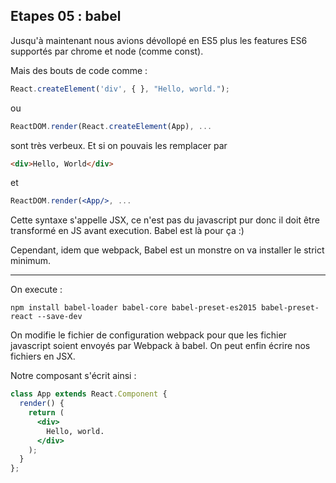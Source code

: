 Etapes 05 : babel
------

Jusqu'à maintenant nous avions dévollopé en ES5 plus 
les features ES6 supportés par chrome et node (comme const).

Mais des bouts de code comme :

```jsx
React.createElement('div', { }, "Hello, world.");
```

ou 

```jsx
ReactDOM.render(React.createElement(App), ...
```

sont très verbeux. Et si on pouvais les remplacer par 

```html
<div>Hello, World</div>
```

et 

```jsx
ReactDOM.render(<App/>, ...
```

Cette syntaxe s'appelle JSX, ce n'est pas du javascript pur 
donc il doit être transformé en JS avant execution.
Babel est là pour ça :)

Cependant, idem que webpack, Babel est un monstre on va installer le strict minimum.

------------------------------------------

On execute :

```
npm install babel-loader babel-core babel-preset-es2015 babel-preset-react --save-dev
```

On modifie le fichier de configuration webpack pour que les fichier javascript soient envoyés par Webpack à babel.
On peut enfin écrire nos fichiers en JSX.

Notre composant s'écrit ainsi :

```jsx
class App extends React.Component {
  render() {
    return (
      <div>
        Hello, world.
      </div>
    );
  }
};
```
